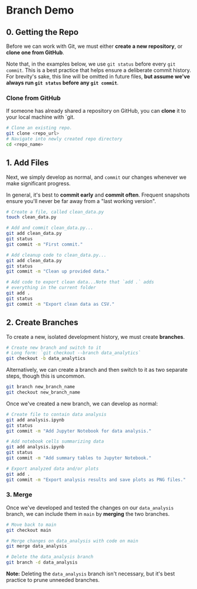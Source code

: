 # Branch Demo

## 0. Getting the Repo

Before we can work with Git, we must either **create a new repository**, or **clone one from GitHub**.

Note that, in the examples below, we use `git status` before every `git commit`. This is a best practice that helps ensure a deliberate commit history. For brevity's sake, this line will be omitted in future files, **but assume we've always run `git status` before any `git commit`**.

### Clone from GitHub

If someone has already shared a repository on GitHub, you can **clone** it to your local machine with \`git.

```bash
# Clone an existing repo.
git clone <repo_url>
# Navigate into newly created repo directory
cd <repo_name>
```

## 1. Add Files

Next, we simply develop as normal, and `commit` our changes whenever we make significant progress.

In general, it's best to **commit early** and **commit often**. Frequent snapshots ensure you'll never be far away from a "last working version".

```bash
# Create a file, called clean_data.py
touch clean_data.py

# Add and commit clean_data.py...
git add clean_data.py
git status
git commit -m "First commit."

# Add cleanup code to clean_data.py...
git add clean_data.py
git status
git commit -m "Clean up provided data."

# Add code to export clean data...Note that `add .` adds
# everything in the current folder
git add .
git status
git commit -m "Export clean data as CSV."
```

## 2. Create Branches

To create a new, isolated development history, we must create **branches**.

```bash
# Create new branch and switch to it
# Long form: `git checkout --branch data_analytics`
git checkout -b data_analytics
```

Alternatively, we can create a branch and then switch to it as two separate steps, though this is uncommon.

```bash
git branch new_branch_name
git checkout new_branch_name
```

Once we've created a new branch, we can develop as normal:

```bash
# Create file to contain data analysis
git add analysis.ipynb
git status
git commit -m "Add Jupyter Notebook for data analysis."

# Add notebook cells summarizing data
git add analysis.ipynb
git status
git commit -m "Add summary tables to Jupyter Notebook."

# Export analyzed data and/or plots
git add .
git commit -m "Export analysis results and save plots as PNG files."
```

### 3. Merge

Once we've developed and tested the changes on our `data_analysis` branch, we can include them in `main` by **merging** the two branches.

```bash
# Move back to main
git checkout main

# Merge changes on data_analysis with code on main
git merge data_analysis

# Delete the data_analysis branch
git branch -d data_analysis
```

**Note:** Deleting the `data_analysis` branch isn't necessary, but it's best practice to prune unneeded branches.
